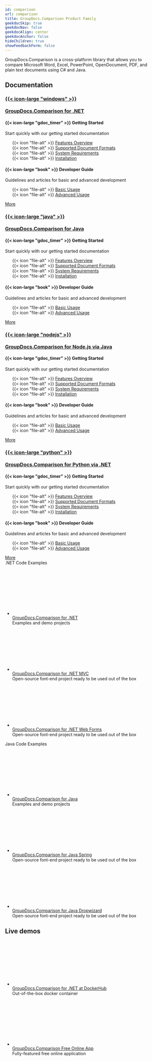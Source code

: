 ```yaml
---
id: comparison
url: comparison
title: GroupDocs.Comparison Product Family
geekdocSkip: true
geekdocNav: false
geekdocAlign: center
geekdocAnchor: false
hideChildren: true
showFeedbackForm: false
---
```


<div class="gdoc-list-descr">
GroupDocs.Comparison is a cross-platform library that allows you to compare Microsoft Word, Excel, PowerPoint, OpenDocument, PDF, and plain text documents using C# and Java.
</div>

<h2 class="gdoc-product-title">Documentation</h2>

<div class="gdoc-product-docs">

<div class="gdoc-product-doc">
    <h3>
        <a class="home-resource-link" rel="nofollow" href='{{< ref "/comparison/net" >}}'> 
            {{< icon-large "windows" >}} 
            <br/><br/>
            GroupDocs.Comparison for .NET
        </a>
    </h3>
    <div class="gdoc-columns gdoc-columns--regular flex flex-gap flex-mobile-column">
        <div class="gdoc-columns__content gdoc-markdown--nested flex-even" style="margin-top: 1rem !important">
            <h4>{{< icon-large "gdoc_timer" >}} Getting Started</h4>
            <p>Start quickly with our getting started documentation</p>
            <ul style="text-align: left;list-style:none">
                <li>{{< icon "file-alt" >}} <a href='{{< ref "/comparison/net/getting-started/features-overview.md" >}}'>Features Overview</a></li>
                <li>{{< icon "file-alt" >}} <a href='{{< ref "/comparison/net/getting-started/supported-document-formats.md" >}}'>Supported Document Formats</a></li>
                <li>{{< icon "file-alt" >}} <a href='{{< ref "/comparison/net/getting-started/system-requirements.md" >}}'>System Requirements</a></li>
                <li>{{< icon "file-alt" >}} <a href='{{< ref "/comparison/net/getting-started/installation.md" >}}'>Installation</a></li>
            </ul>
        </div>
        <div class="gdoc-columns__content gdoc-markdown--nested flex-even" style="margin-top: 1rem !important">
            <h4>{{< icon-large "book" >}} Developer Guide</h4>
            <p>Guidelines and articles for basic and advanced development</p>
            <ul style="text-align: left;list-style:none">
                <li>{{< icon "file-alt" >}} <a href='/comparison/net/basic-usage/'>Basic Usage</a></li>
                <li>{{< icon "file-alt" >}} <a href='/comparison/net/advanced-usage/'>Advanced Usage</a></li>
            </ul>
        </div>
    </div>
    <a class="gdoc-product-doc__btn"  href='/comparison/net/'>More</a>

</div>

<div class="gdoc-product-doc">
    <h3>
        <a class="home-resource-link" rel="nofollow" href='{{< ref "/comparison/java" >}}'> {{< icon-large "java" >}}
            <br/><br/>
            GroupDocs.Comparison for Java
        </a>
    </h3>
    <div class="gdoc-columns gdoc-columns--regular flex flex-gap flex-mobile-column">
        <div class="gdoc-columns__content gdoc-markdown--nested flex-even" style="margin-top: 1rem !important">
            <h4>{{< icon-large "gdoc_timer" >}} Getting Started</h4>
            <p>Start quickly with our getting started documentation</p>
            <ul style="text-align: left;list-style:none">
                <li>{{< icon "file-alt" >}} <a href='{{< ref "/comparison/java/getting-started/features-overview.md" >}}'>Features Overview</a></li>
                <li>{{< icon "file-alt" >}} <a href='{{< ref "/comparison/java/getting-started/supported-document-formats.md" >}}'>Supported Document Formats</a></li>
                <li>{{< icon "file-alt" >}} <a href='{{< ref "/comparison/java/getting-started/system-requirements.md" >}}'>System Requirements</a></li>
                <li>{{< icon "file-alt" >}} <a href='{{< ref "/comparison/java/getting-started/installation.md" >}}'>Installation</a></li>
            </ul>
        </div>
        <div class="gdoc-columns__content gdoc-markdown--nested flex-even" style="margin-top: 1rem !important">
            <h4>{{< icon-large "book" >}} Developer Guide</h4>
            <p>Guidelines and articles for basic and advanced development</p>
            <ul style="text-align: left;list-style:none">
                <li>{{< icon "file-alt" >}} <a href='/comparison/java/basic-usage/'>Basic Usage</a></li>
                <li>{{< icon "file-alt" >}} <a href='/comparison/java/advanced-usage/'>Advanced Usage</a></li>
            </ul>
        </div>
    </div>
    <a class="gdoc-product-doc__btn"  href='/comparison/java/'>More</a>

</div>

</div>

<div class="gdoc-product-docs">

<div class="gdoc-product-doc">
    <h3>
        <a class="home-resource-link" rel="nofollow" href='{{< ref "/comparison/nodejs-java" >}}'> {{< icon-large "nodejs" >}}
            <br/><br/>
            GroupDocs.Comparison for Node.js via Java
        </a>
    </h3>
    <div class="gdoc-columns gdoc-columns--regular flex flex-gap flex-mobile-column">
        <div class="gdoc-columns__content gdoc-markdown--nested flex-even" style="margin-top: 1rem !important">
            <h4>{{< icon-large "gdoc_timer" >}} Getting Started</h4>
            <p>Start quickly with our getting started documentation</p>
            <ul style="text-align: left;list-style:none">
                <li>{{< icon "file-alt" >}} <a href='{{< ref "/comparison/nodejs-java/getting-started/features-overview.md" >}}'>Features Overview</a></li>
                <li>{{< icon "file-alt" >}} <a href='{{< ref "/comparison/nodejs-java/getting-started/supported-document-formats.md" >}}'>Supported Document Formats</a></li>
                <li>{{< icon "file-alt" >}} <a href='{{< ref "/comparison/nodejs-java/getting-started/system-requirements.md" >}}'>System Requirements</a></li>
                <li>{{< icon "file-alt" >}} <a href='{{< ref "/comparison/nodejs-java/getting-started/installation.md" >}}'>Installation</a></li>
            </ul>
        </div>
        <div class="gdoc-columns__content gdoc-markdown--nested flex-even" style="margin-top: 1rem !important">
            <h4>{{< icon-large "book" >}} Developer Guide</h4>
            <p>Guidelines and articles for basic and advanced development</p>
            <ul style="text-align: left;list-style:none">
                <li>{{< icon "file-alt" >}} <a href='/comparison/nodejs-java/basic-usage/'>Basic Usage</a></li>
                <li>{{< icon "file-alt" >}} <a href='/comparison/nodejs-java/advanced-usage/'>Advanced Usage</a></li>
            </ul>
        </div>
    </div>
    <a class="gdoc-product-doc__btn"  href='/comparison/nodejs-java/'>More</a>

</div>

<div class="gdoc-product-doc">
    <h3>
        <a class="home-resource-link" rel="nofollow" href='/comparison/python-net'> {{< icon-large "python" >}}
            <br/><br/>
            GroupDocs.Comparison for Python via .NET
        </a>
    </h3>
    <div class="gdoc-columns gdoc-columns--regular flex flex-gap flex-mobile-column">
        <div class="gdoc-columns__content gdoc-markdown--nested flex-even" style="margin-top: 1rem !important">
            <h4>{{< icon-large "gdoc_timer" >}} Getting Started</h4>
            <p>Start quickly with our getting started documentation</p>
            <ul style="text-align: left;list-style:none">
                <li>{{< icon "file-alt" >}} <a href='/comparison/python-net/features-overview/'>Features Overview</a></li>
                <li>{{< icon "file-alt" >}} <a href='/comparison/python-net/supported-document-formats/'>Supported Document Formats</a></li>
                <li>{{< icon "file-alt" >}} <a href='/comparison/python-net/system-requirements/'>System Requirements</a></li>
                <li>{{< icon "file-alt" >}} <a href='/comparison/python-net/installation/'>Installation</a></li>
            </ul>
        </div>
        <div class="gdoc-columns__content gdoc-markdown--nested flex-even" style="margin-top: 1rem !important">
            <h4>{{< icon-large "book" >}} Developer Guide</h4>
            <p>Guidelines and articles for basic and advanced development</p>
            <ul style="text-align: left;list-style:none">
                <li>{{< icon "file-alt" >}} <a href='/comparison/python-net/basic-usage/'>Basic Usage</a></li>
                <li>{{< icon "file-alt" >}} <a href='/comparison/python-net/advanced-usage/'>Advanced Usage</a></li>
            </ul>
        </div>
    </div>
    <a class="gdoc-product-doc__btn"  href='/comparison/python-net/'>More</a>

</div>

</div>

<div class="gdoc-product-examples">
<div class="gdoc-product-example">

<div class="gdoc-product-example__title">.NET Code Examples</div>

<ul class="gdoc-product-example__list ">
<li > 
<svg class="gdoc-product-example__icon"><use xlink:href="/img/groupdocs-stack.svg#git"></use></svg>
<div>
<a class="gdoc-product-example__link" rel="nofollow" href="https://github.com/groupdocs-comparison/GroupDocs.Comparison-for-.NET">GroupDocs.Comparison for .NET</a>
<div class="gdoc-product-example__descr">Examples and demo projects</div>
</div>
</li>

<li > 
<svg class="gdoc-product-example__icon"><use xlink:href="/img/groupdocs-stack.svg#git"></use></svg>
<div>
<a class="gdoc-product-example__link" rel="nofollow" href="https://github.com/groupdocs-comparison/GroupDocs.Comparison-for-.NET/tree/master/Demos/MVC">GroupDocs.Comparison for .NET MVC</a>
<div class="gdoc-product-example__descr">Open-source font-end project ready to be used out of the box</div>
</div>
</li>

<li > 
<svg class="gdoc-product-example__icon"><use xlink:href="/img/groupdocs-stack.svg#git"></use></svg>
<div>
<a class="gdoc-product-example__link" rel="nofollow" href="https://github.com/groupdocs-comparison/GroupDocs.Comparison-for-.NET/tree/master/Demos/WebForms">GroupDocs.Comparison for .NET Web Forms</a>
<div class="gdoc-product-example__descr">Open-source font-end project ready to be used out of the box</div>
</div>
</li>


</ul>

</div>

<div class="gdoc-product-example">
<div class="gdoc-product-example__title">Java Code Examples</div>

<ul class="gdoc-product-example__list ">
<li > 
<svg class="gdoc-product-example__icon"><use xlink:href="/img/groupdocs-stack.svg#git"></use></svg>
<div>
<a class="gdoc-product-example__link" rel="nofollow" href="https://github.com/groupdocs-comparison/GroupDocs.Comparison-for-Java">GroupDocs.Comparison for Java</a>
<div class="gdoc-product-example__descr">Examples and demo projects</div>
</div>
</li>

<li > 
<svg class="gdoc-product-example__icon"><use xlink:href="/img/groupdocs-stack.svg#git"></use></svg>
<div>
<a class="gdoc-product-example__link" rel="nofollow" href="https://github.com/groupdocs-comparison/GroupDocs.Comparison-for-Java/tree/master/Demos/Spring">GroupDocs.Comparison for Java Spring</a>
<div class="gdoc-product-example__descr">Open-source font-end project ready to be used out of the box</div>
</div>
</li>

<li > 
<svg class="gdoc-product-example__icon"><use xlink:href="/img/groupdocs-stack.svg#git"></use></svg>
<div>
<a class="gdoc-product-example__link" rel="nofollow" href="https://github.com/groupdocs-comparison/GroupDocs.Comparison-for-Java/tree/master/Demos/Dropwizard">GroupDocs.Comparison for Java Dropwizard</a>
<div class="gdoc-product-example__descr">Open-source font-end project ready to be used out of the box</div>
</div>
</li>

</ul>

</div>

</div>

<h2 class="gdoc-product-title">Live demos</h2>

<div class="gdoc-product-examples">
<div class="gdoc-product-example gdoc-product-example--mobile-fix">
<ul class="gdoc-product-example__list">
<li > 
 <svg class="gdoc-product-example__icon"><use xlink:href="/img/groupdocs-stack.svg#docker"></use></svg>
<div>
<a class="gdoc-product-example__link" rel="nofollow" href="https://hub.docker.com/r/groupdocs/comparison">GroupDocs.Comparison for .NET at DockerHub</a>
<div class="gdoc-product-example__descr">Out-of-the-box docker container</div>
</div>
</li>

</ul>
</div>

<div class="gdoc-product-example">
<ul class="gdoc-product-example__list gdoc-product-example__list--app">
<li > 
 <svg class="gdoc-product-example__icon"><use xlink:href="/img/groupdocs-stack.svg#app"></use></svg>
<div>
<a class="gdoc-product-example__link" href="https://products.groupdocs.app/comparison/total">GroupDocs.Comparison Free Online App</a>
<div class="gdoc-product-example__descr">Fully-featured free online application</div>
</div>
</li>

</ul>
</div>

</div>
